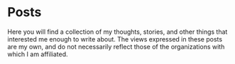 # Posts

Here you will find a collection of my thoughts, stories, and other things that interested me enough to write about. The views expressed in these posts are my own, and do not necessarily reflect those of the organizations with which I am affiliated.
